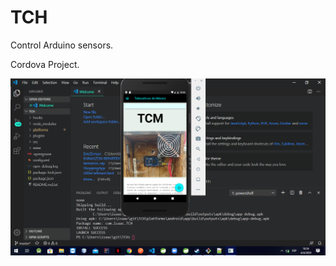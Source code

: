 # TCH
Control Arduino sensors.

Cordova Project.

![alt text](https://raw.githubusercontent.com/Isaacoder95/TCH/master/www/img/Demo.png)


